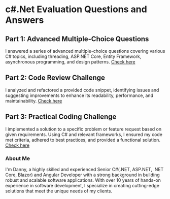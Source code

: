# c#.Net Evaluation Questions and Answers

## Part 1: Advanced Multiple-Choice Questions
I answered a series of advanced multiple-choice questions covering various C# topics, including threading, ASP.NET Core, Entity Framework, asynchronous programming, and design patterns.
[Check here](https://github.com/dannyburrow812/InterviewQuestionAndTest/blob/main/Part1.md)

## Part 2: Code Review Challenge
I analyzed and refactored a provided code snippet, identifying issues and suggesting improvements to enhance its readability, performance, and maintainability.
[Check here](https://github.com/dannyburrow812/InterviewQuestionAndTest/blob/main/part2.md)

## Part 3: Practical Coding Challenge
I implemented a solution to a specific problem or feature request based on given requirements. Using C# and relevant frameworks, I ensured my code met criteria, adhered to best practices, and provided a functional solution.
[Check here](https://github.com/dannyburrow812/InterviewQuestionAndTest/blob/main/part3.md)



### About Me
I'm Danny, a highly skilled and experienced Senior C#(.NET, ASP.NET, .NET Core, Blazor) and Angular Developer with a strong background in building robust and scalable software applications. With over 10 years of hands-on experience in software development, I specialize in creating cutting-edge solutions that meet the unique needs of my clients.
